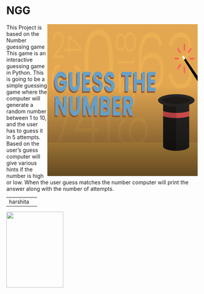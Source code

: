 # NGG
<img align="right" width="396" height="400" src="https://raw.githubusercontent.com/hrshita-kshyp/NGG/master/NGG-i1.png">
     
This Project is based on the Number guessing game This game is an interactive guessing game in Python. This is going to be a simple guessing game where the computer will generate a random number between 1 to 10, and the user has to guess it in 5 attempts.
Based on the user’s guess computer will give various hints if the number is high or low. When the user guess matches the number computer will print the answer along with the number of attempts.

|  | |
|--- |---|
| harshita | |

<img align="centre" width=150 height=200 src="https://media.giphy.com/media/2L1KmLRW5HOY9NRxqM/giphy.gif">
